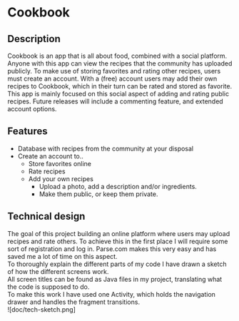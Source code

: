 # Cookbook

## Description
Cookbook is an app that is all about food, combined with a social platform. Anyone with this app can view the recipes that the community has uploaded publicly.
To make use of storing favorites and rating other recipes, users must create an account. With a (free) account users may add their own recipes to Cookbook, which in their turn can be rated and stored as favorite. This app is mainly focused on this social aspect of adding and rating public recipes. Future releases will include a commenting feature, and extended account options.

## Features

- Database with recipes from the community at your disposal
- Create an account to..
  - Store favorites online
  - Rate recipes
  - Add your own recipes
    - Upload a photo, add a description and/or ingredients.
    - Make them public, or keep them private.

## Technical design

The goal of this project building an online platform where users may upload recipes and rate others. To achieve this in the first place I will require some sort of registration and log in. Parse.com makes this very easy and has saved me a lot of time on this aspect.<br>
To thoroughly explain the different parts of my code I have drawn a sketch of how the different screens work.<br>
All screen titles can be found as Java files in my project, translating what the code is supposed to do. <br>
To make this work I have used one Activity, which holds the navigation drawer and handles the fragment transitions. <br>
![doc/tech-sketch.png]

